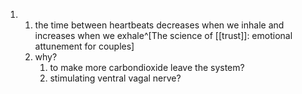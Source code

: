1. 1. the time between heartbeats decreases when we inhale and increases when we exhale^[The science of [[trust]]: emotional attunement for couples]
	1. why?
		1. to make more carbondioxide leave the system?
		2. stimulating ventral vagal nerve?